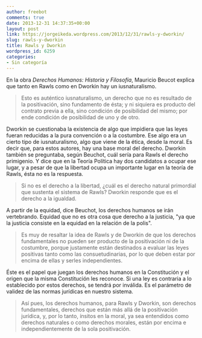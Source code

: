 ```yaml
---
author: freebot
comments: true
date: 2013-12-31 14:37:35+00:00
layout: post
link: https://jorgeikeda.wordpress.com/2013/12/31/rawls-y-dworkin/
slug: rawls-y-dworkin
title: Rawls y Dworkin
wordpress_id: 6259
categories:
- Sin categoría
---
```


En la obra _Derechos Humanos: Historia y Filosofía_, Mauricio Beucot explica que tanto en Rawls como en Dworkin hay un iusnaturalismo.




<blockquote>Esto es auténtico iusnaturalismo, un derecho que no es resultado de la positivación, sino fundamento de ésta; y ni siquiera es producto del contrato previa a ella, sino condición de posibilidad del mismo; por ende condición de posibilidad de uno y de otro.</blockquote>


Dworkin se cuestionaba la existencia de algo que impidiera que las leyes fueran reducidas a la pura convención o a la costumbre. Ese algo era un cierto tipo de iusnaturalismo, algo que viene de la ética, desde la moral. Es decir que, para estos autores, hay una base moral del derecho. 
Dworkin también se preguntaba, según Beuchot, cuál sería para Rawls el derecho primigenio. Y dice que en la Teoría Política hay dos candidatos a ocupar ese lugar, y a pesar de que la libertad ocupa un importante lugar en la teoría de Rawls, ésta no es la respuesta. 




<blockquote>Si no es el derecho a la libertad, ¿cuál es el derecho natural primordial que sustenta el sistema de Rawls? Dworkin responde que es el derecho a la igualdad.</blockquote>



A partir de la equidad, dice Beuchot, los derechos humanos se irán vertebrando. Equidad que no es otra cosa que derecho a la justicia, "ya que la justicia consiste en  la equidad en la relación de la polis". 





<blockquote>Es muy de resaltar la idea de Rawls y de Dworkin de que los derechos fundamentales no pueden ser producto de la positivación ni de la costumbre, porque justamente están destinados a evaluar las leyes positivas tanto como las consuetudinarias, por lo que deben estar por encima de ellas y serles independientes.</blockquote>



Éste es el papel que juegan los derechos humanos en la Constitución y el origen que la misma Constitución les reconoce. Si una ley es contraria a lo establecido por estos derechos, se tendrá por inválida. Es el parámetro de validez de las normas jurídicas en nuestro sistema. 




<blockquote>Así pues, los derechos humanos, para Rawls y Dworkin, son derechos fundamentales, derechos que están más allá de la positivación jurídica, y, por lo tanto, ínsitos en la moral, ya sea entendidos como derechos naturales o como derechos morales, están por encima e independientemente de la sola positivación.</blockquote>





